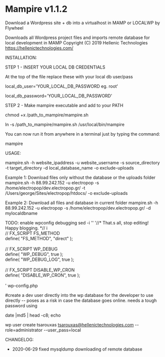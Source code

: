 # Mampire v1.1.2
Download a Wordpress site + db into a virtualhost in MAMP or LOCALWP by Flywheel

Downloads all Wordpress project files and imports remote database for local development in MAMP                    Copyright (C) 2019 Hellenic Technologies
https://hellenictechnologies.com/           

INSTALLATION:

STEP 1 - INSERT YOUR LOCAL DB CREDENTIALS 

At the top of the file replace these with your local db user/pass

local_db_user='YOUR_LOCAL_DB_PASSWORD eg. root'

local_db_password='YOUR_LOCAL_DB_PASSWORD'


STEP 2 - Make mampire executable and add to your PATH 

chmod +x /path_to_mampire/mampire.sh

ln -s /path_to_mampire/mampire.sh /usr/local/bin/mampire

You can now run it from anywhere in a terminal just by typing the command: 

mampire



USAGE: 

mampire.sh -h website_ipaddress -u website_username -s source_directory -t target_directory -d local_database_name -o exclude-uploads

Example 1: Download files only without the database or the uploads folder
mampire.sh -h 88.99.242.152 -u electropop -s /home/electropop/dev.electropop.gr/ -t /Users/george/Sites/electropop/htdocs/ -o exclude-uploads

Example 2: Download all files and database in current folder
mampire.sh -h 88.99.242.152 -u electropop -s /home/electropop/dev.electropop.gr/ -d mylocaldbname

TODO:
enable wpconfig debugging
sed -i '' '/\/\* That.s all, stop editing! Happy blogging. \*\// i\
// FX_SCRIPT FS_METHOD \
define( "FS_METHOD", "direct" ); \
\
// FX_SCRIPT WP_DEBUG \
define( "WP_DEBUG", true ); \
define( "WP_DEBUG_LOG", true ); \
\
// FX_SCRIPT DISABLE_WP_CRON \
define( "DISABLE_WP_CRON", true ); \
\
' wp-config.php


#create a dev user directly into the wp database for the developer to use directly -- poses as a risk in case the database goes online. needs a tough password using 

date |md5 | head -c8; echo


wp user create tsarouxas tsarouxas@hellenictechnologies.com --role=administrator --user_pass=local



CHANGELOG:
- 2020-06-29 fixed mysqldump downloading of remote database

